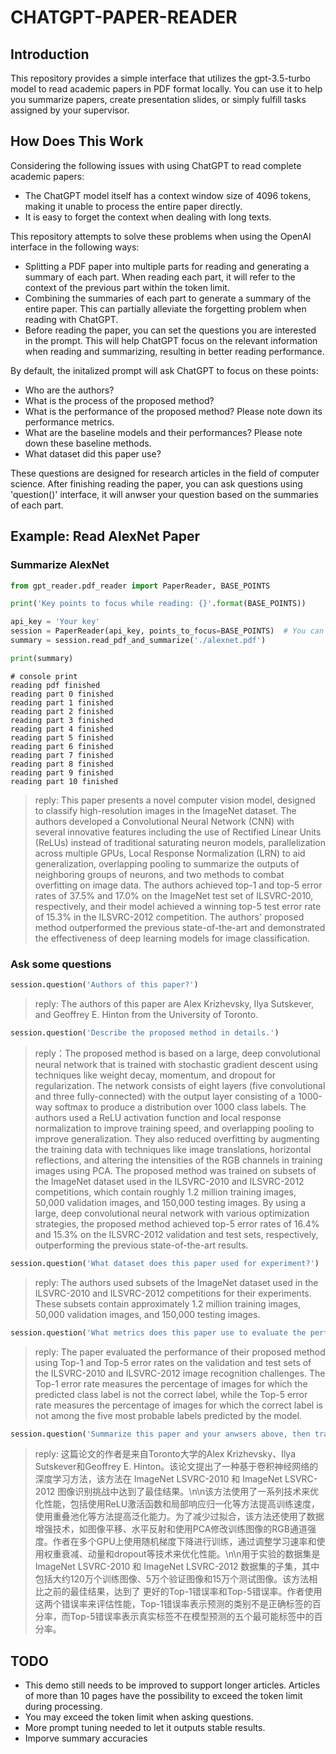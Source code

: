 # CHATGPT-PAPER-READER

## Introduction
This repository provides a simple interface that utilizes the gpt-3.5-turbo model to read academic papers in PDF format locally. You can use it to help you summarize papers, create presentation slides, or simply fulfill tasks assigned by your supervisor.

## How Does This Work
Considering the following issues with using ChatGPT to read complete academic papers:

- The ChatGPT model itself has a context window size of 4096 tokens, making it unable to process the entire paper directly.
- It is easy to forget the context when dealing with long texts.

This repository attempts to solve these problems when using the OpenAI interface in the following ways:

- Splitting a PDF paper into multiple parts for reading and generating a summary of each part. When reading each part, it will refer to the context of the previous part within the token limit.
- Combining the summaries of each part to generate a summary of the entire paper. This can partially alleviate the forgetting problem when reading with ChatGPT.
- Before reading the paper, you can set the questions you are interested in the prompt. This will help ChatGPT focus on the relevant information when reading and summarizing, resulting in better reading performance.

By default, the initalized prompt will ask ChatGPT to focus on these points:
- Who are the authors?
- What is the process of the proposed method?
- What is the performance of the proposed method? Please note down its performance metrics.
- What are the baseline models and their performances? Please note down these baseline methods.
- What dataset did this paper use?
  
These questions are designed for research articles in the field of computer science.
After finishing reading the paper, you can ask questions using 'question()' interface, it will anwser your question based on the summaries of each part.

## Example: Read AlexNet Paper

### Summarize AlexNet
```python
from gpt_reader.pdf_reader import PaperReader, BASE_POINTS

print('Key points to focus while reading: {}'.format(BASE_POINTS))

api_key = 'Your key'
session = PaperReader(api_key, points_to_focus=BASE_POINTS)  # You can set your key points 
summary = session.read_pdf_and_summarize('./alexnet.pdf')

print(summary)
```

```
# console print
reading pdf finished
reading part 0 finished
reading part 1 finished
reading part 2 finished
reading part 3 finished
reading part 4 finished
reading part 5 finished
reading part 6 finished
reading part 7 finished
reading part 8 finished
reading part 9 finished
reading part 10 finished
```

> reply: This paper presents a novel computer vision model, designed to classify high-resolution images in the ImageNet dataset. The authors developed a Convolutional Neural Network (CNN) with several innovative features including the use of Rectified Linear Units (ReLUs) instead of traditional saturating neuron models, parallelization across multiple GPUs, Local Response Normalization (LRN) to aid generalization, overlapping pooling to summarize the outputs of neighboring groups of neurons, and two methods to combat overfitting on image data. The authors achieved top-1 and top-5 error rates of 37.5% and 17.0% on the ImageNet test set of ILSVRC-2010, respectively, and their model achieved a winning top-5 test error rate of 15.3% in the ILSVRC-2012 competition. The authors' proposed method outperformed the previous state-of-the-art and demonstrated the effectiveness of deep learning models for image classification.


### Ask some questions

```python
session.question('Authors of this paper?')
```

> reply: The authors of this paper are Alex Krizhevsky, Ilya Sutskever, and Geoffrey E. Hinton from the University of Toronto.


```python
session.question('Describe the proposed method in details.')
```

> reply：The proposed method is based on a large, deep convolutional neural network that is trained with stochastic gradient descent using techniques like weight decay, momentum, and dropout for regularization.  The network consists of eight layers (five convolutional and three fully-connected) with the output layer consisting of a 1000-way softmax to produce a distribution over 1000 class labels.  The authors used a ReLU activation function and local response normalization to improve training speed, and overlapping pooling to improve generalization.  They also reduced overfitting by augmenting the training data with techniques like image translations, horizontal reflections, and altering the intensities of the RGB channels in training images using PCA.  The proposed method was trained on subsets of the ImageNet dataset used in the ILSVRC-2010 and ILSVRC-2012 competitions, which contain roughly 1.2 million training images, 50,000 validation images, and 150,000 testing images. By using a large, deep convolutional neural network with various optimization strategies, the proposed method achieved top-5 error rates of 16.4% and 15.3% on the ILSVRC-2012 validation and test sets, respectively, outperforming the previous state-of-the-art results.
> 

```python
session.question('What dataset does this paper used for experiment?')
```

> reply: The authors used subsets of the ImageNet dataset used in the ILSVRC-2010 and ILSVRC-2012 competitions for their experiments. These subsets contain approximately 1.2 million training images, 50,000 validation images, and 150,000 testing images.

```python
session.question('What metrics does this paper use to evaluate the performace?')
```

> reply: The paper evaluated the performance of their proposed method using Top-1 and Top-5 error rates on the validation and test sets of the ILSVRC-2010 and ILSVRC-2012 image recognition challenges. The Top-1 error rate measures the percentage of images for which the predicted class label is not the correct label, while the Top-5 error rate measures the percentage of images for which the correct label is not among the five most probable labels predicted by the model.

```python
session.question('Summarize this paper and your anwsers above, then translate the result into Chinese')
```
> reply: 这篇论文的作者是来自Toronto大学的Alex Krizhevsky、Ilya Sutskever和Geoffrey E. Hinton。该论文提出了一种基于卷积神经网络的深度学习方法，该方法在 ImageNet LSVRC-2010 和 ImageNet LSVRC-2012 图像识别挑战中达到了最佳结果。\n\n该方法使用了一系列技术来优化性能，包括使用ReLU激活函数和局部响应归一化等方法提高训练速度，使用重叠池化等方法提高泛化能力。为了减少过拟合，该方法还使用了数据增强技术，如图像平移、水平反射和使用PCA修改训练图像的RGB通道强度。作者在多个GPU上使用随机梯度下降进行训练，通过调整学习速率和使用权重衰减、动量和dropout等技术来优化性能。\n\n用于实验的数据集是 ImageNet LSVRC-2010 和 ImageNet LSVRC-2012 数据集的子集，其中包括大约120万个训练图像、5万个验证图像和15万个测试图像。该方法相比之前的最佳结果，达到了 更好的Top-1错误率和Top-5错误率。作者使用这两个错误率来评估性能，Top-1错误率表示预测的类别不是正确标签的百分率，而Top-5错误率表示真实标签不在模型预测的五个最可能标签中的百分率。


## TODO

- This demo still needs to be improved to support longer articles. Articles of more than 10 pages have the possibility to exceed the token limit during processing.
- You may exceed the token limit when asking questions.
- More prompt tuning needed to let it outputs stable results.
- Imporve summary accuracies
